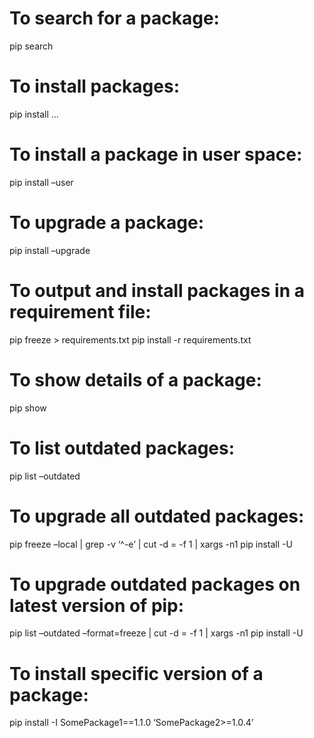To search for a package:
========================

pip search

To install packages:
====================

pip install …

To install a package in user space:
===================================

pip install –user

To upgrade a package:
=====================

pip install –upgrade

To output and install packages in a requirement file:
=====================================================

pip freeze &gt; requirements.txt pip install -r requirements.txt

To show details of a package:
=============================

pip show

To list outdated packages:
==========================

pip list –outdated

To upgrade all outdated packages:
=================================

pip freeze –local | grep -v ‘^-e’ | cut -d = -f 1 | xargs -n1 pip install -U

To upgrade outdated packages on latest version of pip:
======================================================

pip list –outdated –format=freeze | cut -d = -f 1 | xargs -n1 pip install -U

To install specific version of a package:
=========================================

pip install -I SomePackage1==1.1.0 ‘SomePackage2&gt;=1.0.4’
